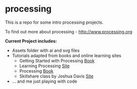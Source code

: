 processing
==========

This is a repo for some intro processing projects.

To find out more about processing - http://www.processing.org

**Current Project includes:**
* Assets folder with ai and svg files
* Tutorials adapted from books and online learning sites
	- Getting Started with Processing
		[Book](http://www.amazon.com/Getting-Started-Processing-Casey-Reas/dp/144937980X)
	- Learning Processing
		[Site](http://www.learningprocessing.com)
	- Processing
		[Book](http://www.amazon.com/Processing-Programming-Handbook-Designers-Artists/dp/0262182629)
	- Skillshare class by Joshua Davis
		[Site](http://www.skillshare.com/classes/design/Programming-Graphics-Introduction-to-Generative-Art/782118657/project-guide?via=homepage)
* ... and me just playing with code